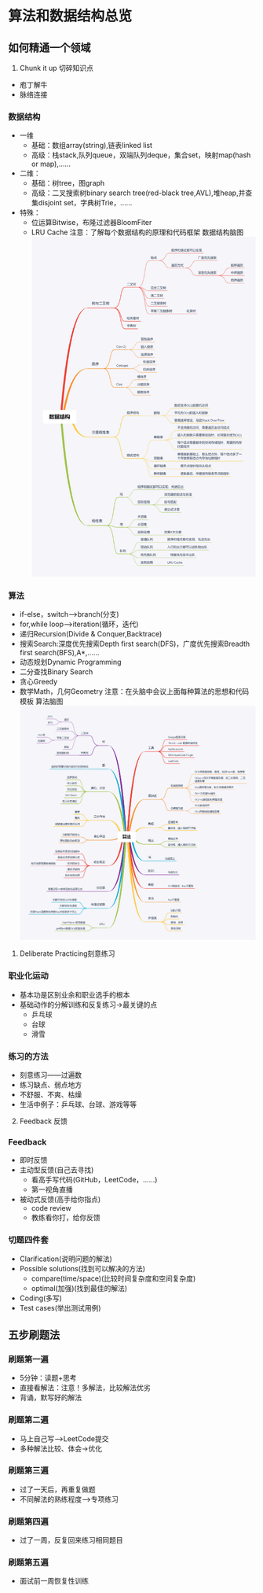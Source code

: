 # 算法和数据结构总览
## 如何精通一个领域
1. Chunk it up 切碎知识点
- 庖丁解牛
- 脉络连接
### 数据结构
- 一维
  - 基础：数组array(string),链表linked list
  - 高级：栈stack,队列queue，双端队列deque，集合set，映射map(hash or map),……
- 二维：
  - 基础：树tree，图graph
  - 高级：二叉搜索树binary search tree(red-black tree,AVL),堆heap,并查集disjoint set，字典树Trie，……
- 特殊：
  - 位运算Bitwise，布隆过滤器BloomFiter
  - LRU Cache
注意：了解每个数据结构的原理和代码框架
数据结构脑图
![](数据结构.png)
### 算法
- if-else，switch——>branch(分支)
- for,while loop——>iteration(循环，迭代)
- 递归Recursion(Divide & Conquer,Backtrace)
- 搜索Search:深度优先搜索Depth first search(DFS)，广度优先搜索Breadth first search(BFS),A*,……
- 动态规划Dynamic Programming
- 二分查找Binary Search
- 贪心Greedy
- 数学Math，几何Geometry
注意：在头脑中会议上面每种算法的思想和代码模板
算法脑图
![](算法.png)
1. Deliberate Practicing刻意练习
### 职业化运动
- 基本功是区别业余和职业选手的根本
- 基础动作的分解训练和反复练习->最关键的点
  - 乒乓球
  - 台球
  - 滑雪
### 练习的方法
- 刻意练习——过遍数
- 练习缺点、弱点地方
- 不舒服、不爽、枯燥
- 生活中例子：乒乓球、台球、游戏等等
2. Feedback 反馈
### Feedback
- 即时反馈
- 主动型反馈(自己去寻找)
  - 看高手写代码(GitHub，LeetCode，……)
  - 第一视角直播
- 被动式反馈(高手给你指点) 
  - code review
  - 教练看你打，给你反馈
### 切题四件套
- Clarification(说明问题的解法)
- Possible solutions(找到可以解决的方法)
  - compare(time/space)(比较时间复杂度和空间复杂度)
  - optimal(加强)(找到最佳的解法)
- Coding(多写)
- Test cases(举出测试用例)

## 五步刷题法
### 刷题第一遍
- 5分钟：读题+思考
- 直接看解法：注意！多解法，比较解法优劣
- 背诵，默写好的解法
### 刷题第二遍
- 马上自己写——>LeetCode提交
- 多种解法比较、体会->优化
### 刷题第三遍
- 过了一天后，再重复做题
- 不同解法的熟练程度——>专项练习
### 刷题第四遍
- 过了一周，反复回来练习相同题目
### 刷题第五遍
- 面试前一周恢复性训练


